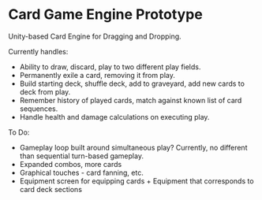 # Card Game Engine Prototype

Unity-based Card Engine for Dragging and Dropping.

Currently handles:
* Ability to draw, discard, play to two different play fields.
* Permanently exile a card, removing it from play.
* Build starting deck, shuffle deck, add to graveyard, add new cards to deck from play.  
* Remember history of played cards, match against known list of card sequences.
* Handle health and damage calculations on executing play. 


To Do:
* Gameplay loop built around simultaneous play? Currently, no different than sequential turn-based gameplay.
* Expanded combos, more cards
* Graphical touches - card fanning, etc.
* Equipment screen for equipping cards + Equipment that corresponds to card deck sections
